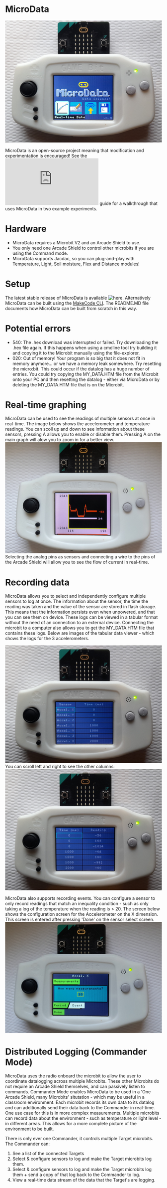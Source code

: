 # MicroData
![home_screen](https://github.com/KierPalin/MicroData/blob/main/resources/MicroData_1_5.jpg?raw=true)

MicroData is an open-source project meaning that modification and experimentation is encouraged!
See the ![experiments](https://github.com/KierPalin/MicroData/blob/main/EXPERIMENTS.MD) guide for a walkthrough that uses MicroData in two example experiments.

# Hardware
* MicroData requires a Microbit V2 and an Arcade Shield to use.
* You only need one Arcade Shield to control other microbits if you are using the Command mode.
* MicroData supports Jacdac, so you can plug-and-play with Temperature, Light, Soil moisture, Flex and Distance modules!

# Setup
The latest stable release of MicroData is available ![here](https://github.com/KierPalin/MicroData/releases). Alternatively MicroData can be built using the [MakeCode CLI](https://microsoft.github.io/pxt-mkc/). The README.MD file documents how MicroData can be built from scratch in this way.

# Potential errors
* 540: The .hex download was interrupted or failed. Try downloading the .hex file again. If this happens when using a cmdline tool try building it and copying it to the Microbit manually using the file-explorer.
* 020: Out of memory! Your program is so big that it does not fit in memory anymore… or we have a memory leak somewhere. Try resetting the micro:bit. This could occur if the datalog has a huge number of entries. You could try copying the MY_DATA.HTM file from the Microbit onto your PC and then resetting the datalog - either via MicroData or by deleting the MY_DATA.HTM file that is on the Microbit.

# Real-time graphing
MicroData can be used to see the readings of multiple sensors at once in real-time. The image below shows the accelerometer and temperature readings. You can scoll up and down to see information about these sensors, pressing A allows you to enable or disable them. Pressing A on the main graph will alow you to zoom in for a better view. ![live_data_viewer](https://github.com/KierPalin/MicroData/blob/main/resources/live_data_viewer.jpg?raw=true)
Selecting the analog pins as sensors and connecting a wire to the pins of the Arcade Shield will allow you to see the flow of current in real-time. 

# Recording data
MicroData allows you to select and independently configure multiple sensors to log at once. The information about the sensor, the time the reading was taken and the value of the sensor are stored in flash storage. This means that the information persists even when unpowered, and that you can see them on device. These logs can be viewed in a tabular format without the need of an connection to an external device. Connecting the microbit to a computer also allows you to get the MY_DATA.HTM file that contains these logs. Below are images of the tabular data viewer - which shows the logs for the 3 accelerometers.

![tabular_data_viewer_1](https://github.com/KierPalin/MicroData/blob/main/resources/tabular_data_viewer_1.jpg?raw=true)
You can scroll left and right to see the other columns:
![tabular_data_viewer_2](https://github.com/KierPalin/MicroData/blob/main/resources/tabular_data_viewer_2.jpg?raw=true)

MicroData also supports recording events. You can configure a sensor to only record readings that match an inequality condition - such as only taking a log of the temperature when the reading is > 20. The screen below shows the configuration screen for the Accelerometer on the X dimension. This screen is entered after pressing 'Done' on the sensor select screen.
![configuration_selection](https://github.com/KierPalin/MicroData/blob/main/resources/configuration_selection.jpg?raw=true)


# Distributed Logging (Commander Mode)
MicroData uses the radio onboard the microbit to allow the user to coordinate datalogging across multiple Microbits. These other Microbits do not require an Arcade Shield themselves, and can passively listen to commands. Commander Mode enables MicroData to be used in a 'One Arcade Shield, many Microbits' situtation - which may be useful in a classroom environment. Each microbit records its own data to its datalog and can additionally send their data back to the Commander in real-time. One use case for this is in more complex measurements. Multiple microbits can record data about the environment - such as temperature or light level - in different areas. This allows for a more complete picture of the environment to be built.

There is only ever one Commander, it controls multiple Target microbits. The Commander can:
1. See a list of the connected Targets
2. Select & configure sensors to log and make the Target microbits log them.
3. Select & configure sensors to log and make the Target microbits log them + send a copy of that log back to the Commander to log.
4. View a real-time data stream of the data that the Target's are logging.